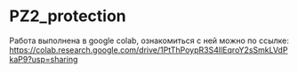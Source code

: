 # PZ2_protection
Работа выполнена в google colab, ознакомиться с ней можно по ссылке: https://colab.research.google.com/drive/1PtThPoypR3S4IlEqroY2sSmkLVdPkaP9?usp=sharing
